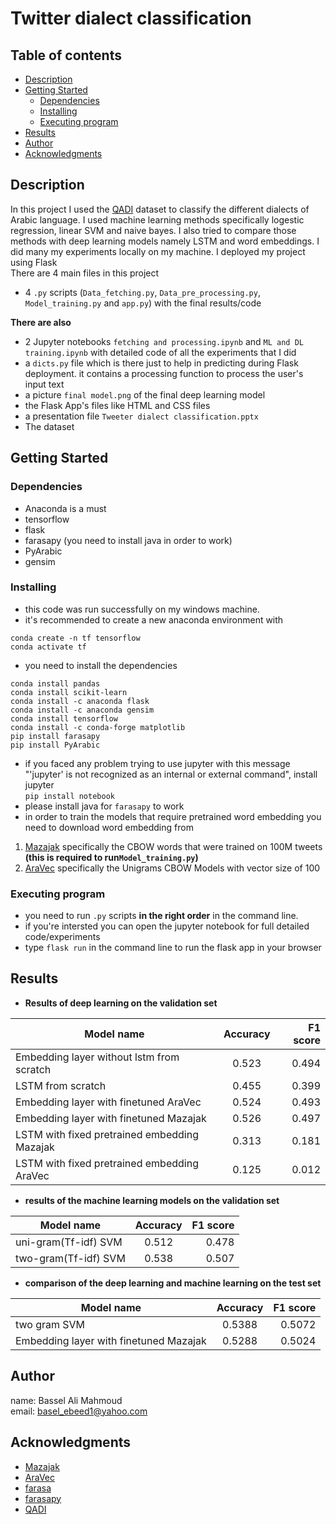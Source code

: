 # Twitter dialect classification

## Table of contents
- [Description](#Description)
- [Getting Started](#Getting)
  * [Dependencies](#Dependencies)
  * [Installing](#Installing)
  * [Executing program](#Executing)
- [Results](#Results)
- [Author](#Author)
- [Acknowledgments](#Acknowledgments)


## Description<a name="Description"/>

In this project I used the [QADI](https://arxiv.org/pdf/2005.06557.pdf) dataset to classify the different dialects of Arabic language. I used machine learning methods specifically logestic regression, linear SVM and naive bayes. I also tried to compare those methods with deep learning models namely LSTM and word embeddings. I did many my experiments locally on my machine. I deployed my project using Flask  
There are 4 main files in this project
* 4 `.py` scripts (`Data_fetching.py`, `Data_pre_processing.py`, `Model_training.py` and `app.py`) with the final results/code     

**There are also**    
* 2 Jupyter notebooks `fetching and processing.ipynb` and `ML and DL training.ipynb` with detailed code of all the experiments that I did
* a `dicts.py` file which is there just to help in predicting during Flask deployment. it contains a processing function to process the user's input text    
* a picture `final model.png` of the final deep learning model
* the Flask App's files like HTML and CSS files
* a presentation file `Tweeter dialect classification.pptx`
* The dataset
## Getting Started<a name="Getting"/>
### Dependencies<a name="Dependencies"/>
* Anaconda is a must
* tensorflow
* flask
* farasapy (you need to install java in order to work)
* PyArabic
* gensim

### Installing<a name="Installing"/>

* this code was run successfully on my windows machine.
* it's recommended to create a new anaconda environment with
```
conda create -n tf tensorflow
conda activate tf
```
* you need to install the dependencies
```
conda install pandas
conda install scikit-learn 
conda install -c anaconda flask
conda install -c anaconda gensim
conda install tensorflow
conda install -c conda-forge matplotlib
pip install farasapy
pip install PyArabic
```
* if you faced any problem trying to use jupyter with this message "'jupyter' is not recognized as an internal or external command", install jupyter   
`pip install notebook`  
* please install java for `farasapy` to work
* in order to train the models that require pretrained word embedding you need to download word embedding from 
1. [Mazajak](http://mazajak.inf.ed.ac.uk:8000/) specifically the CBOW words that were trained on 100M tweets **(this is required to run`Model_training.py`)**
2. [AraVec](https://github.com/bakrianoo/aravec) specifically the Unigrams CBOW Models with vector size of 100

### Executing program<a name="Executing"/>

* you need to run `.py` scripts **in the right order** in the command line. 
* if you're intersted you can open the jupyter notebook for full detailed code/experiments 
* type `flask run` in the command line to run the flask app in your browser

## Results<a name="Results"/>
* **Results of deep learning on the validation set**

| Model name        | Accuracy           | F1 score  |
| ------------- |:-------------:| -----:|
| Embedding layer without lstm from scratch      | 0.523 | 0.494 |
| LSTM from scratch      | 0.455      | 0.399   | 
| Embedding layer with finetuned AraVec | 0.524      |    0.493 |
| Embedding layer with finetuned Mazajak | 0.526      |    0.497 |
| LSTM with fixed pretrained embedding Mazajak | 0.313      |    0.181 |
| LSTM with fixed pretrained embedding AraVec | 0.125      |    0.012 |
* **results of the machine learning models on the validation set**

| Model name        | Accuracy           | F1 score  |
| ------------- |:-------------:| -----:|
| uni-gram(Tf-idf) SVM     | 0.512 | 0.478 |
| two-gram(Tf-idf) SVM      | 0.538      |   0.507 |
* **comparison of the deep learning and machine learning on the test set**

| Model name        | Accuracy           | F1 score  |
| ------------- |:-------------:| -----:|
| two gram SVM      | 0.5388 | 0.5072 |
| Embedding layer with finetuned Mazajak      | 0.5288      |   0.5024 |

## Author<a name="Author"/>
name: Bassel Ali Mahmoud   
email: basel_ebeed1@yahoo.com

## Acknowledgments<a name="Acknowledgments"/>
* [Mazajak](http://mazajak.inf.ed.ac.uk:8000/)
* [AraVec](https://github.com/bakrianoo/aravec)
* [farasa](https://farasa.qcri.org/)
* [farasapy](https://github.com/MagedSaeed/farasapy)
* [QADI](https://arxiv.org/pdf/2005.06557.pdf)
